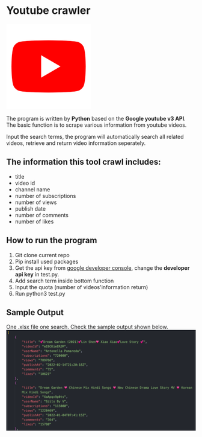 # Youtube crawler
![Alt text](./youtube.png "Optional Title")

The program is written by **Python** based on the **Google youtube v3 API**. The basic function is to scrape various information from youtube videos. 

Input the search terms, the program will automatically search all related videos, retrieve and return video information seperately.

## The information this tool crawl includes:
- title
- video id
- channel name
- number of subscriptions
- number of views
- publish date
- number of comments
- number of likes

## How to run the program
1. Git clone current repo
2. Pip install used packages
3. Get the api key from [google developer console](https://console.cloud.google.com/apis/), change the **developer api key** in test.py.
4. Add search term inside bottom function
5. Input the quota (number of videos'information return)
6. Run python3 test.py

## Sample Output
One .xlsx file one search. Check the sample output shown below.
![Alt text](./sample_output.png "Optional Title")

